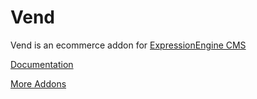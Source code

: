 # Vend

Vend is an ecommerce addon for [ExpressionEngine CMS](https://expressionengine.com/)

[Documentation](https://github.com/meatpaste/ee-vend-docs/wiki)

[More Addons](https://expressionengine.com/add-ons/developer/meatpaste)
